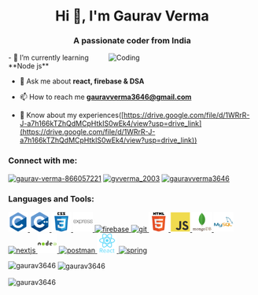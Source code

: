 
<h1 align="center">Hi 👋, I'm Gaurav Verma</h1>
<h3 align="center">A passionate coder from India</h3>
<img align="right" alt="Coding" width="300" src="https://user-images.githubusercontent.com/91468455/230662215-7e6ef3f9-3a4f-4f47-9081-2bcf974d8e5e.gif">
- 🌱 I’m currently learning **Node js**

- 💬 Ask me about **react, firebase & DSA**

- 📫 How to reach me **gauravverma3646@gmail.com**

- 📄 Know about my experiences([https://drive.google.com/file/d/1WRrR-J-a7h166kTZhQdMCpHtkIS0wEk4/view?usp=drive_link](https://drive.google.com/file/d/1WRrR-J-a7h166kTZhQdMCpHtkIS0wEk4/view?usp=drive_link))

<h3 align="left">Connect with me:</h3>
<p align="left">
<a href="https://linkedin.com/in/gaurav-verma-866057221" target="blank"><img align="center" src="https://raw.githubusercontent.com/rahuldkjain/github-profile-readme-generator/master/src/images/icons/Social/linked-in-alt.svg" alt="gaurav-verma-866057221" height="30" width="40" /></a>
<a href="https://www.codechef.com/users/gvverma_2003" target="blank"><img align="center" src="https://cdn.jsdelivr.net/npm/simple-icons@3.1.0/icons/codechef.svg" alt="gvverma_2003" height="30" width="40" /></a>
<a href="https://www.leetcode.com/gauravverma3646" target="blank"><img align="center" src="https://raw.githubusercontent.com/rahuldkjain/github-profile-readme-generator/master/src/images/icons/Social/leet-code.svg" alt="gauravverma3646" height="30" width="40" /></a>


<h3 align="left">Languages and Tools:</h3>
<p align="left"> <a href="https://www.cprogramming.com/" target="_blank" rel="noreferrer"> <img src="https://raw.githubusercontent.com/devicons/devicon/master/icons/c/c-original.svg" alt="c" width="40" height="40"/> </a> <a href="https://www.w3schools.com/cpp/" target="_blank" rel="noreferrer"> <img src="https://raw.githubusercontent.com/devicons/devicon/master/icons/cplusplus/cplusplus-original.svg" alt="cplusplus" width="40" height="40"/> </a> <a href="https://www.w3schools.com/css/" target="_blank" rel="noreferrer"> <img src="https://raw.githubusercontent.com/devicons/devicon/master/icons/css3/css3-original-wordmark.svg" alt="css3" width="40" height="40"/> </a> <a href="https://expressjs.com" target="_blank" rel="noreferrer"> <img src="https://raw.githubusercontent.com/devicons/devicon/master/icons/express/express-original-wordmark.svg" alt="express" width="40" height="40"/> </a> <a href="https://firebase.google.com/" target="_blank" rel="noreferrer"> <img src="https://www.vectorlogo.zone/logos/firebase/firebase-icon.svg" alt="firebase" width="40" height="40"/> </a> <a href="https://git-scm.com/" target="_blank" rel="noreferrer"> <img src="https://www.vectorlogo.zone/logos/git-scm/git-scm-icon.svg" alt="git" width="40" height="40"/> </a> <a href="https://www.w3.org/html/" target="_blank" rel="noreferrer"> <img src="https://raw.githubusercontent.com/devicons/devicon/master/icons/html5/html5-original-wordmark.svg" alt="html5" width="40" height="40"/> </a> <a href="https://developer.mozilla.org/en-US/docs/Web/JavaScript" target="_blank" rel="noreferrer"> <img src="https://raw.githubusercontent.com/devicons/devicon/master/icons/javascript/javascript-original.svg" alt="javascript" width="40" height="40"/> </a> <a href="https://www.mongodb.com/" target="_blank" rel="noreferrer"> <img src="https://raw.githubusercontent.com/devicons/devicon/master/icons/mongodb/mongodb-original-wordmark.svg" alt="mongodb" width="40" height="40"/> </a> <a href="https://www.mysql.com/" target="_blank" rel="noreferrer"> <img src="https://raw.githubusercontent.com/devicons/devicon/master/icons/mysql/mysql-original-wordmark.svg" alt="mysql" width="40" height="40"/> </a> <a href="https://nextjs.org/" target="_blank" rel="noreferrer"> <img src="https://cdn.worldvectorlogo.com/logos/nextjs-2.svg" alt="nextjs" width="40" height="40"/> </a> <a href="https://nodejs.org" target="_blank" rel="noreferrer"> <img src="https://raw.githubusercontent.com/devicons/devicon/master/icons/nodejs/nodejs-original-wordmark.svg" alt="nodejs" width="40" height="40"/> </a> <a href="https://postman.com" target="_blank" rel="noreferrer"> <img src="https://www.vectorlogo.zone/logos/getpostman/getpostman-icon.svg" alt="postman" width="40" height="40"/> </a> <a href="https://reactjs.org/" target="_blank" rel="noreferrer"> <img src="https://raw.githubusercontent.com/devicons/devicon/master/icons/react/react-original-wordmark.svg" alt="react" width="40" height="40"/> </a> <a href="https://spring.io/" target="_blank" rel="noreferrer"> <img src="https://www.vectorlogo.zone/logos/springio/springio-icon.svg" alt="spring" width="40" height="40"/> </a> </p>

<p><img align="left" src="https://github-readme-stats.vercel.app/api/top-langs?username=gaurav3646&show_icons=true&locale=en&layout=compact" alt="gaurav3646" /></p>

<p>&nbsp;<img align="center" src="https://github-readme-stats.vercel.app/api?username=gaurav3646&show_icons=true&locale=en" alt="gaurav3646" /></p>

<p><img align="center" src="https://github-readme-streak-stats.herokuapp.com/?user=gaurav3646&" alt="gaurav3646" /></p>
